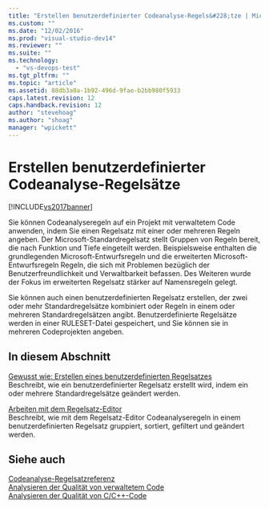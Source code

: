 ```yaml
---
title: "Erstellen benutzerdefinierter Codeanalyse-Regels&#228;tze | Microsoft Docs"
ms.custom: ""
ms.date: "12/02/2016"
ms.prod: "visual-studio-dev14"
ms.reviewer: ""
ms.suite: ""
ms.technology: 
  - "vs-devops-test"
ms.tgt_pltfrm: ""
ms.topic: "article"
ms.assetid: 88db3a0a-1b92-496d-9fae-b2bb980f5933
caps.latest.revision: 12
caps.handback.revision: 12
author: "stevehoag"
ms.author: "shoag"
manager: "wpickett"
---
```

# Erstellen benutzerdefinierter Codeanalyse-Regels&#228;tze
[!INCLUDE[vs2017banner](../code-quality/includes/vs2017banner.md)]

Sie können Codeanalyseregeln auf ein Projekt mit verwaltetem Code anwenden, indem Sie einen Regelsatz mit einer oder mehreren Regeln angeben.  Der Microsoft\-Standardregelsatz stellt Gruppen von Regeln bereit, die nach Funktion und Tiefe eingeteilt werden.  Beispielsweise enthalten die grundlegenden Microsoft\-Entwurfsregeln und die erweiterten Microsoft\-Entwurfsregeln Regeln, die sich mit Problemen bezüglich der Benutzerfreundlichkeit und Verwaltbarkeit befassen. Des Weiteren wurde der Fokus im erweiterten Regelsatz stärker auf Namensregeln gelegt.  
  
 Sie können auch einen benutzerdefinierten Regelsatz erstellen, der zwei oder mehr Standardregelsätze kombiniert oder Regeln in einem oder mehreren Standardregelsätzen angibt.  Benutzerdefinierte Regelsätze werden in einer RULESET\-Datei gespeichert, und Sie können sie in mehreren Codeprojekten angeben.  
  
## In diesem Abschnitt  
 [Gewusst wie: Erstellen eines benutzerdefinierten Regelsatzes](../code-quality/how-to-create-a-custom-rule-set.md)  
 Beschreibt, wie ein benutzerdefinierter Regelsatz erstellt wird, indem ein oder mehrere Standardregelsätze geändert werden.  
  
 [Arbeiten mit dem Regelsatz\-Editor](../code-quality/working-in-the-code-analysis-rule-set-editor.md)  
 Beschreibt, wie mit dem Regelsatz\-Editor Codeanalyseregeln in einem benutzerdefinierten Regelsatz gruppiert, sortiert, gefiltert und geändert werden.  
  
## Siehe auch  
 [Codeanalyse\-Regelsatzreferenz](../code-quality/code-analysis-rule-set-reference.md)   
 [Analysieren der Qualität von verwaltetem Code](../code-quality/analyzing-managed-code-quality-by-using-code-analysis.md)   
 [Analysieren der Qualität von C\/C\+\+\-Code](../code-quality/analyzing-c-cpp-code-quality-by-using-code-analysis.md)